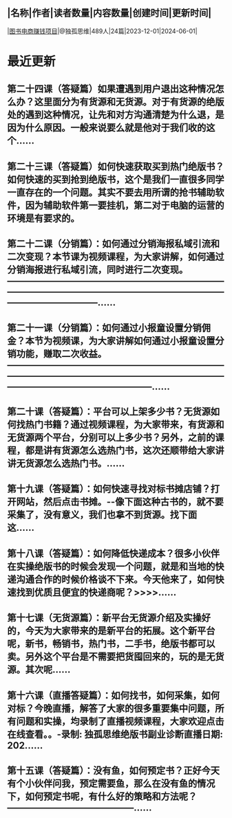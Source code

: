 |名称|作者|读者数量|内容数量|创建时间|更新时间|
---
|[图书电商赚钱项目](https://xiaobot.net/p/dugu01?refer=0b133df9-27dc-423b-8101-639049001c13)|@独孤思维|489人|24篇|2023-12-01|2024-06-01|

# 最近更新
## 第二十四课（答疑篇）如果遭遇到用户退出这种情况怎么办？这里面分为有货源和无货源。对于有货源的绝版处的遇到这种情况，让先和对方沟通清楚为什么退，是因为什么原因。一般来说要么就是他对于我们收的这个......
## 第二十三课（答疑篇）如何快速获取买到热门绝版书？如何快速的买到抢到绝版书，这个是我们一直很多同学一直存在的一个问题。其实不要去用所谓的抢书辅助软件，因为辅助软件第一要挂机，第二对于电脑的运营的环境是有要求的。
## 第二十二课（分销篇）：如何通过分销海报私域引流和二次变现？本节课为视频课程，为大家讲解，如何通过分销海报进行私域引流，同时进行二次变现。——————————————————————————————————————————————————————————......
## 第二十一课（分销篇）：如何通过小报童设置分销佣金？本节为视频课，为大家讲解如何通过小报童设置分销功能，赚取二次收益。————————————————————————————————————————————————————————————————......
## 第二十课（答疑篇）：平台可以上架多少书？无货源如何找热门书籍？通过视频课程，为大家带来，有货源和无货源两个平台，分别可以上多少书？另外，之前的课程，都是讲有货源怎么选热门书，这次还顺带给大家讲讲无货源怎么选热门书。......
## 第十九课（答疑篇）：如何快速寻找对标书摊店铺？打开网站，然后点击书摊。--像下面这种古书的，就不要采集了，没有意义，我们也拿不到货源。找下面这......
## 第十八课（答疑篇）：如何降低快递成本？很多小伙伴在实操绝版书的时候会发现一个问题，就是和当地的快递沟通合作的时候价格谈不下来。今天他来了，如何快速找到优质且便宜的快递商呢？>>>>......
## 第十七课（无货源篇）：新平台无货源介绍及实操好的，今天为大家带来的是新平台的拓展。这个新平台呢，新书，畅销书，热门书，二手书，绝版书都可以卖。另外这个平台是不需要把货囤回来的，玩的是无货源。其次呢......
## 第十六课（直播答疑篇）：如何找书，如何采集，如何对标？今晚直播，解答了大家的很多重要集中问题，所有问题和实操，均录制了直播视频课程，大家欢迎点击在线查看。。-录制: 独孤思维绝版书副业诊断直播日期: 202......
## 第十五课（答疑篇）：没有鱼，如何预定书？正好今天有个小伙伴问我，预定需要鱼，那么在没有鱼的情况下，如何预定书呢，有什么好的策略和方法呢？——————————————......

